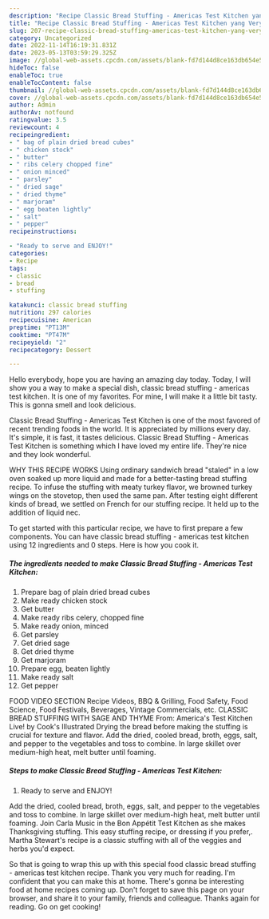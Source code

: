 ```yaml
---
description: "Recipe Classic Bread Stuffing - Americas Test Kitchen yang Very Delicious"
title: "Recipe Classic Bread Stuffing - Americas Test Kitchen yang Very Delicious"
slug: 207-recipe-classic-bread-stuffing-americas-test-kitchen-yang-very-delicious
category: Uncategorized
date: 2022-11-14T16:19:31.831Z
date: 2023-05-13T03:59:29.325Z
image: //global-web-assets.cpcdn.com/assets/blank-fd7d144d8ce163db654e5a02c40b08a2775adb7897d16e4062681dc7e1b2800f.png
hideToc: false
enableToc: true
enableTocContent: false
thumbnail: //global-web-assets.cpcdn.com/assets/blank-fd7d144d8ce163db654e5a02c40b08a2775adb7897d16e4062681dc7e1b2800f.png
cover: //global-web-assets.cpcdn.com/assets/blank-fd7d144d8ce163db654e5a02c40b08a2775adb7897d16e4062681dc7e1b2800f.png
author: Admin
authorAv: notfound
ratingvalue: 3.5
reviewcount: 4
recipeingredient:
- " bag of plain dried bread cubes"
- " chicken stock"
- " butter"
- " ribs celery chopped fine"
- " onion minced"
- " parsley"
- " dried sage"
- " dried thyme"
- " marjoram"
- " egg beaten lightly"
- " salt"
- " pepper"
recipeinstructions:

- "Ready to serve and ENJOY!"
categories:
- Recipe
tags:
- classic
- bread
- stuffing

katakunci: classic bread stuffing 
nutrition: 297 calories
recipecuisine: American
preptime: "PT13M"
cooktime: "PT47M"
recipeyield: "2"
recipecategory: Dessert

---
```



Hello everybody, hope you are having an amazing day today. Today, I will show you a way to make a special dish, classic bread stuffing - americas test kitchen. It is one of my favorites. For mine, I will make it a little bit tasty. This is gonna smell and look delicious.

Classic Bread Stuffing - Americas Test Kitchen is one of the most favored of recent trending foods in the world. It is appreciated by millions every day. It's simple, it is fast, it tastes delicious. Classic Bread Stuffing - Americas Test Kitchen is something which I have loved my entire life. They're nice and they look wonderful.

WHY THIS RECIPE WORKS Using ordinary sandwich bread &#34;staled&#34; in a low oven soaked up more liquid and made for a better-tasting bread stuffing recipe. To infuse the stuffing with meaty turkey flavor, we browned turkey wings on the stovetop, then used the same pan. After testing eight different kinds of bread, we settled on French for our stuffing recipe. It held up to the addition of liquid nec.


To get started with this particular recipe, we have to first prepare a few components. You can have classic bread stuffing - americas test kitchen using 12 ingredients and 0 steps. Here is how you cook it.

<!--inarticleads1-->

##### The ingredients needed to make Classic Bread Stuffing - Americas Test Kitchen:

1. Prepare  bag of plain dried bread cubes
1. Make ready  chicken stock
1. Get  butter
1. Make ready  ribs celery, chopped fine
1. Make ready  onion, minced
1. Get  parsley
1. Get  dried sage
1. Get  dried thyme
1. Get  marjoram
1. Prepare  egg, beaten lightly
1. Make ready  salt
1. Get  pepper


FOOD VIDEO SECTION Recipe Videos, BBQ &amp; Grilling, Food Safety, Food Science, Food Festivals, Beverages, Vintage Commercials, etc. CLASSIC BREAD STUFFING WITH SAGE AND THYME From: America&#39;s Test Kitchen Live! by Cook&#39;s Illustrated Drying the bread before making the stuffing is crucial for texture and flavor. Add the dried, cooled bread, broth, eggs, salt, and pepper to the vegetables and toss to combine. In large skillet over medium-high heat, melt butter until foaming. 

<!--inarticleads2-->

##### Steps to make Classic Bread Stuffing - Americas Test Kitchen:


1. Ready to serve and ENJOY!

Add the dried, cooled bread, broth, eggs, salt, and pepper to the vegetables and toss to combine. In large skillet over medium-high heat, melt butter until foaming. Join Carla Music in the Bon Appétit Test Kitchen as she makes Thanksgiving stuffing. This easy stuffing recipe, or dressing if you prefer,. Martha Stewart&#39;s recipe is a classic stuffing with all of the veggies and herbs you&#39;d expect. 

So that is going to wrap this up with this special food classic bread stuffing - americas test kitchen recipe. Thank you very much for reading. I'm confident that you can make this at home. There's gonna be interesting food at home recipes coming up. Don't forget to save this page on your browser, and share it to your family, friends and colleague. Thanks again for reading. Go on get cooking!
